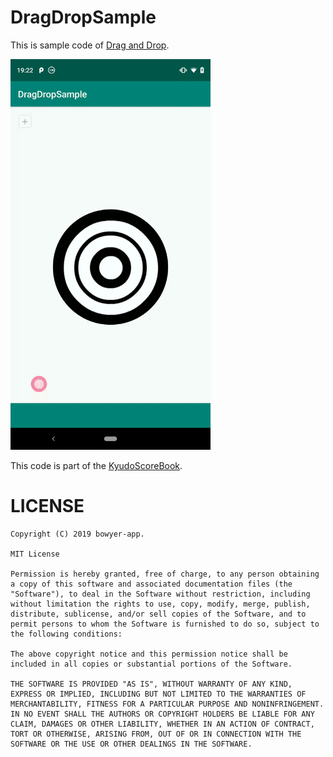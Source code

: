 # DragDropSample
This is sample code of [Drag and Drop](https://developer.android.com/guide/topics/ui/drag-drop).

<img src="/demo/demo.gif" width=320/>

This code is part of the [KyudoScoreBook](https://play.google.com/store/apps/details?id=com.bowyer.KyudoScoreBookSecond).


# LICENSE
```
Copyright (C) 2019 bowyer-app.

MIT License

Permission is hereby granted, free of charge, to any person obtaining a copy of this software and associated documentation files (the "Software"), to deal in the Software without restriction, including without limitation the rights to use, copy, modify, merge, publish, distribute, sublicense, and/or sell copies of the Software, and to permit persons to whom the Software is furnished to do so, subject to the following conditions:

The above copyright notice and this permission notice shall be included in all copies or substantial portions of the Software.

THE SOFTWARE IS PROVIDED "AS IS", WITHOUT WARRANTY OF ANY KIND, EXPRESS OR IMPLIED, INCLUDING BUT NOT LIMITED TO THE WARRANTIES OF MERCHANTABILITY, FITNESS FOR A PARTICULAR PURPOSE AND NONINFRINGEMENT. IN NO EVENT SHALL THE AUTHORS OR COPYRIGHT HOLDERS BE LIABLE FOR ANY CLAIM, DAMAGES OR OTHER LIABILITY, WHETHER IN AN ACTION OF CONTRACT, TORT OR OTHERWISE, ARISING FROM, OUT OF OR IN CONNECTION WITH THE SOFTWARE OR THE USE OR OTHER DEALINGS IN THE SOFTWARE.
```
